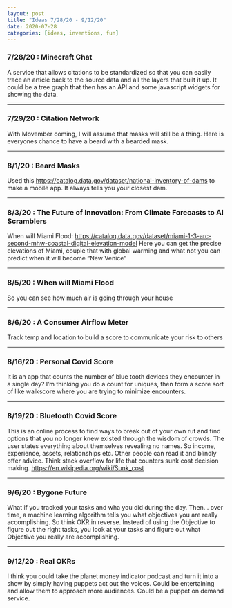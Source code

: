```yaml
---
layout: post
title: "Ideas 7/28/20 - 9/12/20"
date: 2020-07-28
categories: [ideas, inventions, fun]
---
```




### 7/28/20 : Minecraft Chat
A service that allows citations to be standardized so that you can easily trace an article back to the source data and all the layers that built it up. It could be a tree graph that then has an API and some javascript widgets for showing the data.

---

### 7/29/20 : Citation Network
With Movember coming, I will assume that masks will still be a thing. Here is everyones chance to have a beard with a bearded mask.

---

### 8/1/20 : Beard Masks
Used this https://catalog.data.gov/dataset/national-inventory-of-dams to make a mobile app. It always tells you your closest dam.

---

### 8/3/20 : The Future of Innovation: From Climate Forecasts to AI Scramblers
When will Miami Flood: https://catalog.data.gov/dataset/miami-1-3-arc-second-mhw-coastal-digital-elevation-model Here you can get the precise elevations of Miami, couple that with global warming and what not you can predict when it will become “New Venice”

---

### 8/5/20 : When will Miami Flood
So you can see how much air is going through your house

---

### 8/6/20 : A Consumer Airflow Meter
Track temp and location to build a score to communicate your risk to others

---

### 8/16/20 : Personal Covid Score
It is an app that counts the number of blue tooth devices they encounter in a single day? I’m thinking you do a count for uniques, then form a score sort of like walkscore where you are trying to minimize encounters.

---

### 8/19/20 : Bluetooth Covid Score
This is an online process to find ways to break out of your own rut and find options that you no longer knew existed through the wisdom of crowds. The user states everything about themselves revealing no names. So income, experience, assets, relationships etc. Other people can read it and blindly offer advice. Think stack overflow for life that counters sunk cost decision making. https://en.wikipedia.org/wiki/Sunk_cost

---

### 9/6/20 : Bygone Future
What if you tracked your tasks and wha you did during the day. Then… over time, a machine learning algorithm tells you what objectives you are really accomplishing. So think OKR in reverse. Instead of using the Objective to figure out the right tasks, you look at your tasks and figure out what Objective you really are accomplishing.

---

### 9/12/20 : Real OKRs
I think you could take the planet money indicator podcast and turn it into a show by simply having puppets act out the voices. Could be entertaining and allow them to approach more audiences. Could be a puppet on demand service.
